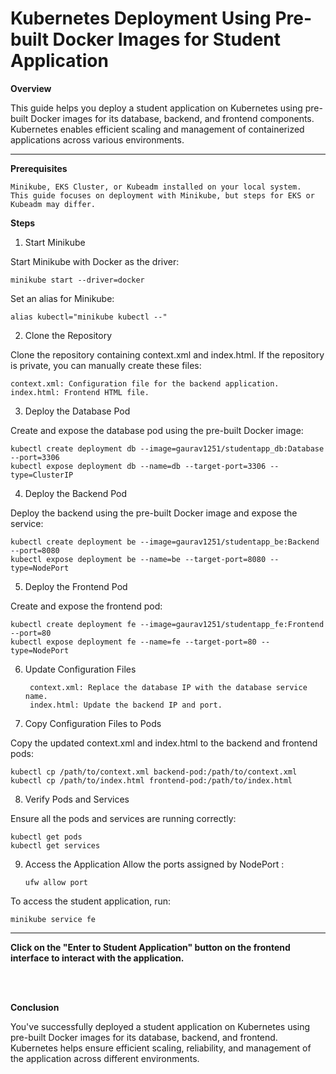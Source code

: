 # Kubernetes Deployment Using Pre-built Docker Images for Student Application


**Overview**

This guide helps you deploy a student application on Kubernetes using pre-built Docker images for its database, backend, and frontend components. Kubernetes enables efficient scaling and management of containerized applications across various environments.
<br>

---
**Prerequisites**

    Minikube, EKS Cluster, or Kubeadm installed on your local system.
    This guide focuses on deployment with Minikube, but steps for EKS or Kubeadm may differ.

**Steps**
1. Start Minikube

Start Minikube with Docker as the driver:

    minikube start --driver=docker

Set an alias for Minikube:

    alias kubectl="minikube kubectl --"

2. Clone the Repository

Clone the repository containing context.xml and index.html. If the repository is private, you can manually create these files:

    context.xml: Configuration file for the backend application.
    index.html: Frontend HTML file.

3. Deploy the Database Pod

Create and expose the database pod using the pre-built Docker image:

    kubectl create deployment db --image=gaurav1251/studentapp_db:Database --port=3306
    kubectl expose deployment db --name=db --target-port=3306 --type=ClusterIP

4. Deploy the Backend Pod

Deploy the backend using the pre-built Docker image and expose the service:

    kubectl create deployment be --image=gaurav1251/studentapp_be:Backend --port=8080
    kubectl expose deployment be --name=be --target-port=8080 --type=NodePort

5. Deploy the Frontend Pod

Create and expose the frontend pod:

    kubectl create deployment fe --image=gaurav1251/studentapp_fe:Frontend --port=80
    kubectl expose deployment fe --name=fe --target-port=80 --type=NodePort

6. Update Configuration Files

        context.xml: Replace the database IP with the database service name.
        index.html: Update the backend IP and port.

7. Copy Configuration Files to Pods

Copy the updated context.xml and index.html to the backend and frontend pods:

    kubectl cp /path/to/context.xml backend-pod:/path/to/context.xml
    kubectl cp /path/to/index.html frontend-pod:/path/to/index.html

8. Verify Pods and Services

Ensure all the pods and services are running correctly:

    kubectl get pods
    kubectl get services

9. Access the Application
Allow the ports assigned by NodePort :

       ufw allow port
To access the student application, run:


    minikube service fe

---

**Click on the "Enter to Student Application" button on the frontend interface to interact with the application.**

<br>
<br>

**Conclusion**

You've successfully deployed a student application on Kubernetes using pre-built Docker images for its database, backend, and frontend. Kubernetes helps ensure efficient scaling, reliability, and management of the application across different environments.
